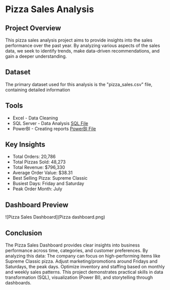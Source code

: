 # Pizza Sales Analysis

## Project Overview
This pizza sales analysis project aims to provide insights into the sales performance over the past year. By analyzing various aspects of the sales data, we seek to identify trends, make data-driven recommendations, and gain a deeper understanding.

## Dataset 
The primary dataset used for this analysis is the "pizza_sales.csv" file, containing detailed information 

## Tools
- Excel - Data Cleaning
- SQL Server - Data Analysis <a href= "https://github.com/SiddhiT01/Pizza_sales_project/blob/main/pizza%20sales%20project.docx"> SQL File</a>
- PowerBI - Creating reports <a href= "https://github.com/SiddhiT01/Pizza_sales_project/blob/main/pizza%20sales%20project.pbix"> PowerBI File</a>

## Key Insights
- Total Orders: 20,786
- Total Pizzas Sold: 48,273
- Total Revenue: $796,330
- Average Order Value: $38.31
- Best Selling Pizza: Supreme Classic
- Busiest Days: Friday and Saturday
- Peak Order Month: July

## Dashboard Preview
![Pizza Sales Dashboard](Pizza dashboard.png)

## Conclusion
The Pizza Sales Dashboard provides clear insights into business performance across time, categories, and customer preferences. By analyzing this data:
The company can focus on high-performing items like Supreme Classic pizza.
Adjust marketing/promotions around Fridays and Saturdays, the peak days.
Optimize inventory and staffing based on monthly and weekly sales patterns.
This project demonstrates practical skills in data transformation (SQL), visualization (Power BI), and storytelling through dashboards.
